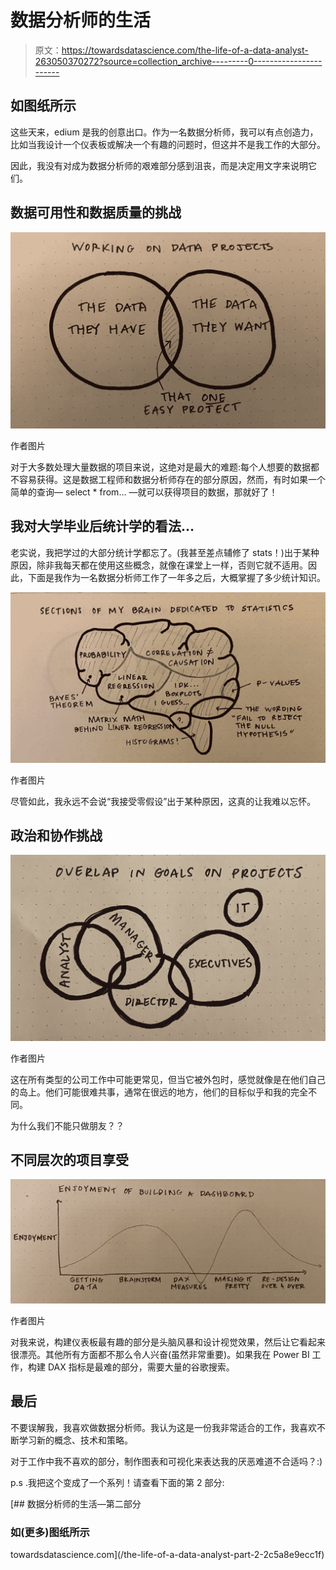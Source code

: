 # 数据分析师的生活

> 原文：<https://towardsdatascience.com/the-life-of-a-data-analyst-263050370272?source=collection_archive---------0----------------------->

## 如图纸所示

这些天来，edium 是我的创意出口。作为一名数据分析师，我可以有点创造力，比如当我设计一个仪表板或解决一个有趣的问题时，但这并不是我工作的大部分。

因此，我没有对成为数据分析师的艰难部分感到沮丧，而是决定用文字来说明它们。

## 数据可用性和数据质量的挑战

![](img/04c6526cbade210adfb05589fdc091ee.png)

作者图片

对于大多数处理大量数据的项目来说，这绝对是最大的难题:每个人想要的数据都不容易获得。这是数据工程师和数据分析师存在的部分原因，然而，有时如果一个简单的查询— select * from… —就可以获得项目的数据，那就好了！

## 我对大学毕业后统计学的看法…

老实说，我把学过的大部分统计学都忘了。(我甚至差点辅修了 stats！)出于某种原因，除非我每天都在使用这些概念，就像在课堂上一样，否则它就不适用。因此，下面是我作为一名数据分析师工作了一年多之后，大概掌握了多少统计知识。

![](img/f19bb168a25fb8fcc556bb3a4ab73a08.png)

作者图片

尽管如此，我永远不会说“我接受零假设”出于某种原因，这真的让我难以忘怀。

## 政治和协作挑战

![](img/c275c6381db6aa4b063a21f222393b18.png)

作者图片

这在所有类型的公司工作中可能更常见，但当它被外包时，感觉就像是在他们自己的岛上。他们可能很难共事，通常在很远的地方，他们的目标似乎和我的完全不同。

为什么我们不能只做朋友？？

## 不同层次的项目享受

![](img/7d100cd0ba2c73bb70647b3cbf3fd3ee.png)

作者图片

对我来说，构建仪表板最有趣的部分是头脑风暴和设计视觉效果，然后让它看起来很漂亮。其他所有方面都不那么令人兴奋(虽然非常重要)。如果我在 Power BI 工作，构建 DAX 指标是最难的部分，需要大量的谷歌搜索。

## 最后

不要误解我，我喜欢做数据分析师。我认为这是一份我非常适合的工作，我喜欢不断学习新的概念、技术和策略。

对于工作中我不喜欢的部分，制作图表和可视化来表达我的厌恶难道不合适吗？:)

p.s .我把这个变成了一个系列！请查看下面的第 2 部分:

[](/the-life-of-a-data-analyst-part-2-2c5a8e9ecc1f) [## 数据分析师的生活—第二部分

### 如(更多)图纸所示

towardsdatascience.com](/the-life-of-a-data-analyst-part-2-2c5a8e9ecc1f)